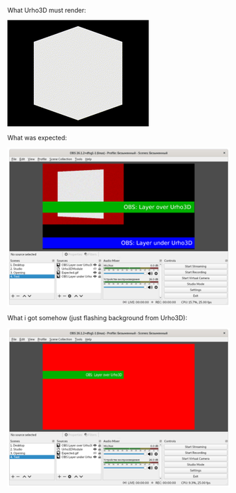 What Urho3D must render:

![](https://raw.githubusercontent.com/scaledteam/Urho3D-plugin-for-OBS-Studio/main/Images/Urho3D%20Expected.gif)

What was expected:

![](https://raw.githubusercontent.com/scaledteam/Urho3D-plugin-for-OBS-Studio/main/Images/OBS%20Expected.png)

What i got somehow (just flashing background from Urho3D):

![](https://raw.githubusercontent.com/scaledteam/Urho3D-plugin-for-OBS-Studio/main/Images/OBS%20Result.png)

